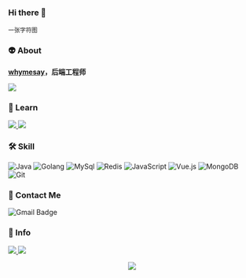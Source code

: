 ### Hi there 👋

<!--
**whymesay/whymesay** is a ✨ _special_ ✨ repository because its `README.md` (this file) appears on your GitHub profile.

Here are some ideas to get you started:

- 🔭 I’m currently working on ...
- 🌱 I’m currently learning ...
- 👯 I’m looking to collaborate on ...
- 🤔 I’m looking for help with ...
- 💬 Ask me about ...
- 📫 How to reach me: ...
- 😄 Pronouns: ...
- ⚡ Fun fact: ...
-->
```
一张字符图
```

### 👽 About
**[whymesay](https://whymesay.com)，后端工程师** 

[<img src ="https://img.shields.io/badge/🌐-whymesay.com-%23.svg?style=for-the-badge&logo=&logoColor=white%22">](https://whymesay.com/)

### 💯 Learn

<a href="https://github.com/natee/pomotroid">
  <img src="https://github-readme-stats.vercel.app/api/pin/?username=akullpp&repo=awesome-java&theme=onedark" />
</a>
<a href="https://github.com/natee/build-your-own-vue-next">
  <img src="https://github-readme-stats.vercel.app/api/pin/?username=astaxie&repo=build-web-application-with-golang&theme=onedark" />
</a>

### 🛠 Skill
![Java](https://img.shields.io/badge/-Java-black?style=flat-square&logo=Java)
![Golang](https://img.shields.io/badge/-Go-black?style=flat-square&logo=Go)
![MySql](https://img.shields.io/badge/-MySql-black?style=flat-square&logo=MySql)
![Redis](https://img.shields.io/badge/-Redis-black?style=flat-square&logo=Redis)
![JavaScript](https://img.shields.io/badge/-JavaScript-black?style=flat-square&logo=javascript)
![Vue.js](https://img.shields.io/badge/-Vuejs-4FC08D?style=flat-square&logo=vue.js&logoColor=white)
![MongoDB](https://img.shields.io/badge/-MongoDB-47A248?style=flat-square&logo=mongodb&logoColor=white)
![Git](https://img.shields.io/badge/-Git-F05032?style=flat-square&logo=git&logoColor=white)

### 💬 Contact Me

![Gmail Badge](https://img.shields.io/badge/-dioojj99@gmail.com-c14438?style=flat-square&logo=Gmail&logoColor=white)

### 🚦 Info

<a href="https://github.com/whymesay/website">
  <img src="https://github-readme-stats.vercel.app/api?username=whymesay&show_icons=true&hide=commits" />
</a>
<a href="https://github.com/whymesay/website">
  <img src="https://github-readme-stats.vercel.app/api/top-langs/?username=whymesay&layout=compact" />
</a>

<p align="center"> 
  <img src="https://profile-counter.glitch.me/whymesay/count.svg" />
</p>
